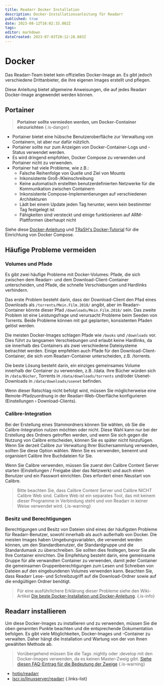 ```yaml
---
title: Readarr Docker Installation
description: Docker-Installationsanleitung für Readarr
published: true
date: 2023-08-12T16:02:33.082Z
tags: 
editor: markdown
dateCreated: 2023-07-03T20:12:28.883Z
---
```


# Docker

Das Readarr-Team bietet kein offizielles Docker-Image an. Es gibt jedoch verschiedene Drittanbieter, die ihre eigenen Images erstellt und pflegen.

Diese Anleitung bietet allgemeine Anweisungen, die auf jedes Readarr Docker-Image angewendet werden können.

## Portainer

> **Portainer sollte vermieden werden, um Docker-Container einzurichten** {.is-danger}

- Portainer bietet eine hübsche Benutzeroberfläche zur Verwaltung von Containern, ist aber nur dafür nützlich.
- Portainer sollte nur zum Anzeigen von Docker-Container-Logs und -Status verwendet werden.
- Es wird dringend empfohlen, Docker Compose zu verwenden und Portainer nicht zu verwenden.
- Portainer hat viele Probleme, wie z.B.:
  - Falsche Reihenfolge von Quelle und Ziel von Mounts
  - Inkonsistente Groß-/Kleinschreibung
  - Keine automatisch erstellten benutzerdefinierten Netzwerke für die Kommunikation zwischen Containern
  - Inkonsistente Compose-Implementierungen auf verschiedenen Architekturen
  - Lädt bei einem Update jeden Tag herunter, wenn kein bestimmter Tag festgelegt ist
  - Fähigkeiten sind versteckt und einige funktionieren auf ARM-Plattformen überhaupt nicht

Siehe diese [Docker-Anleitung](/docker-guide) und [TRaSH's Docker-Tutorial](https://trash-guides.info/hardlinks/) für die Einrichtung von Docker Compose.

## Häufige Probleme vermeiden

### Volumes und Pfade

Es gibt zwei häufige Probleme mit Docker-Volumes: Pfade, die sich zwischen dem Readarr- und dem Download-Client-Container unterscheiden, und Pfade, die schnelle Verschiebungen und Hardlinks verhindern.

Das erste Problem besteht darin, dass der Download-Client den Pfad eines Downloads als `/torrents/Mein.Film.2018/` angibt, aber im Readarr-Container könnte dieser Pfad `/downloads/Mein.Film.2018/` sein. Das zweite Problem ist eine Leistungsfrage und verursacht Probleme beim Seeden von Torrents. Beide Probleme können mit gut geplanten, konsistenten Pfaden gelöst werden.

Die meisten Docker-Images schlagen Pfade wie `/books` und `/downloads` vor. Dies führt zu langsamen Verschiebungen und erlaubt keine Hardlinks, da sie innerhalb des Containers als zwei verschiedene Dateisysteme betrachtet werden. Einige empfehlen auch Pfade für den Download-Client-Container, die sich vom Readarr-Container unterscheiden, z.B. /torrents.

Die beste Lösung besteht darin, ein einziges gemeinsames Volume innerhalb der Container zu verwenden, z.B. /data. Ihre Bücher würden sich in `/data/Bücher`, Torrents in `/data/downloads/torrents` und/oder Usenet-Downloads in `/data/downloads/usenet` befinden.

Wenn dieser Ratschlag nicht befolgt wird, müssen Sie möglicherweise eine Remote-Pfadzuordnung in der Readarr-Web-Oberfläche konfigurieren (Einstellungen › Download-Clients).

### Calibre-Integration

Bei der Erstellung eines Stammordners können Sie wählen, ob Sie die Calibre-Integration nutzen möchten oder nicht. Diese Wahl kann nur bei der Erstellung des Ordners getroffen werden, und wenn Sie sich gegen die Nutzung von Calibre entscheiden, können Sie es später nicht hinzufügen. Wenn Sie derzeit Calibre zur Verwaltung Ihrer Büchersammlung verwenden, sollten Sie diese Option wählen. Wenn Sie es verwenden, benennt und organisiert Calibre Ihre Buchdateien für Sie.

Wenn Sie Calibre verwenden, müssen Sie zuerst den Calibre Content Server starten (Einstellungen / Freigabe über das Netzwerk) und auch einen Benutzer und ein Passwort einrichten. Dies erfordert einen Neustart von Calibre.

> Bitte beachten Sie, dass Calibre Content Server und Calibre NICHT Calibre Web sind. Calibre Web ist ein separates Tool, das mit keinem dieser Programme in Verbindung steht und von Readarr in keiner Weise verwendet wird.
{.is-warning}

### Besitz und Berechtigungen

Berechtigungen und Besitz von Dateien sind eines der häufigsten Probleme für Readarr-Benutzer, sowohl innerhalb als auch außerhalb von Docker. Die meisten Images haben Umgebungsvariablen, die verwendet werden können, um den Standardbenutzer, die Standardgruppe und die Standardumask zu überschreiben. Sie sollten dies festlegen, bevor Sie alle Ihre Container einrichten. Die Empfehlung besteht darin, eine gemeinsame Gruppe für alle verwandten Container zu verwenden, damit jeder Container die gemeinsamen Gruppenberechtigungen zum Lesen und Schreiben von Dateien auf den eingebundenen Volumes verwenden kann.
Beachten Sie, dass Readarr Lese- und Schreibzugriff auf die Download-Ordner sowie auf die endgültigen Ordner benötigt.

> Für eine ausführlichere Erklärung dieser Probleme siehe den Wiki-Artikel [Die beste Docker-Installation und Docker-Anleitung](/docker-guide).
{.is-info}

## Readarr installieren

Um diese Docker-Images zu installieren und zu verwenden, müssen Sie die oben genannten Punkte beachten und die entsprechende Dokumentation befolgen. Es gibt viele Möglichkeiten, Docker-Images und -Container zu verwalten. Daher hängt die Installation und Wartung von der von Ihnen gewählten Methode ab.

> Vorübergehend müssen Sie die Tags :nightly oder :develop mit den Docker-Images verwenden, da es keinen Master-Zweig gibt. [Siehe diesen FAQ-Eintrag für die Bedeutung der Zweige](/readarr/faq#how-do-i-update-readarr)
{.is-warning}

- [hotio/readarr](https://hotio.dev/containers/readarr/)
- [lscr.io/linuxserver/readarr](https://docs.linuxserver.io/images/docker-readarr)
{.links-list}